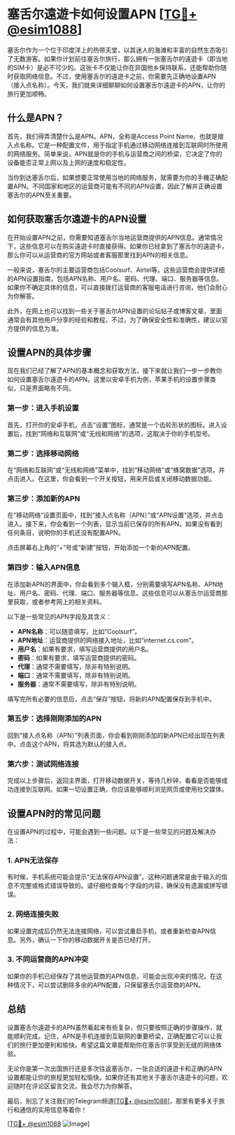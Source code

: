 # 塞舌尔遠遊卡如何设置APN [[TG💪+ @esim1088](https://t.me/s/esim1088)]

塞舌尔作为一个位于印度洋上的热带天堂，以其迷人的海滩和丰富的自然生态吸引了无数游客。如果你计划前往塞舌尔旅行，那么拥有一张塞舌尔的遠遊卡（即当地的SIM卡）是必不可少的。这张卡不仅能让你在异国他乡保持联系，还能帮助你随时获取网络信息。不过，使用塞舌尔的遠遊卡之前，你需要先正确地设置APN（接入点名称）。今天，我们就来详细聊聊如何设置塞舌尔遠遊卡的APN，让你的旅行更加顺畅。

## 什么是APN？

首先，我们得弄清楚什么是APN。APN，全称是Access Point Name，也就是接入点名称。它是一种配置文件，用于指定手机通过移动网络连接到互联网时所使用的网络服务。简单来说，APN就是你的手机与运营商之间的桥梁，它决定了你的设备能否正常上网以及上网的速度和稳定性。

当你到达塞舌尔后，如果想要正常使用当地的网络服务，就需要为你的手機正确配置APN。不同国家和地区的运营商可能有不同的APN设置，因此了解并正确设置塞舌尔的APN至关重要。

## 如何获取塞舌尔遠遊卡的APN设置

在开始设置APN之前，你需要知道塞舌尔当地运营商提供的APN信息。通常情况下，这些信息可以在购买遠遊卡时直接获得。如果你已经拿到了塞舌尔的遠遊卡，那么你可以从运营商的官方网站或者客服那里找到APN的相关信息。

一般来说，塞舌尔的主要运营商包括Coolsurf、Airtel等。这些运营商会提供详细的APN设置指南，包括APN名称、用户名、密码、代理、端口、服务器等信息。如果你不确定具体的信息，可以直接拨打运营商的客服电话进行咨询，他们会耐心为你解答。

此外，在网上也可以找到一些关于塞舌尔APN设置的论坛帖子或博客文章，里面通常会有其他用户分享的经验和教程。不过，为了确保安全性和准确性，建议以官方提供的信息为准。

## 设置APN的具体步骤

现在我们已经了解了APN的基本概念和获取方法，接下来就让我们一步一步教你如何设置塞舌尔遠遊卡的APN。这里以安卓手机为例，苹果手机的设置步骤类似，只是界面略有不同。

### 第一步：进入手机设置

首先，打开你的安卓手机，点击“设置”图标，通常是一个齿轮形状的图标。进入设置后，找到“网络和互联网”或“无线和网络”的选项，这取决于你的手机型号。

### 第二步：选择移动网络

在“网络和互联网”或“无线和网络”菜单中，找到“移动网络”或“蜂窝数据”选项，并点击进入。在这里，你会看到一个开关按钮，用来开启或关闭移动数据功能。

### 第三步：添加新的APN

在“移动网络”设置页面中，找到“接入点名称（APN）”或“APN设置”选项，并点击进入。接下来，你会看到一个列表，显示当前已保存的所有APN。如果没有看到任何条目，说明你的手机还没有配置APN。

点击屏幕右上角的“+”号或“新建”按钮，开始添加一个新的APN配置。

### 第四步：输入APN信息

在添加新APN的界面中，你会看到多个输入框，分别需要填写APN名称、APN地址、用户名、密码、代理、端口、服务器等信息。这些信息可以从塞舌尔运营商那里获取，或者参考网上的相关资料。

以下是一些常见的APN字段及其含义：

- **APN名称**：可以随意填写，比如“Coolsurf”。
- **APN地址**：运营商提供的网络接入地址，比如“internet.cs.com”。
- **用户名**：如果有要求，填写运营商提供的用户名。
- **密码**：如果有要求，填写运营商提供的密码。
- **代理**：通常不需要填写，除非有特别说明。
- **端口**：通常不需要填写，除非有特别说明。
- **服务器**：通常不需要填写，除非有特别说明。

填写完所有必要的信息后，点击“保存”按钮，将新的APN配置保存到手机中。

### 第五步：选择刚刚添加的APN

回到“接入点名称（APN）”列表页面，你会看到刚刚添加的新APN已经出现在列表中。点击这个APN，将其选为默认的接入点。

### 第六步：测试网络连接

完成以上步骤后，返回主界面，打开移动数据开关，等待几秒钟，看看是否能够成功连接到互联网。如果一切设置正确，你应该能够顺利浏览网页或使用社交媒体。

## 设置APN时的常见问题

在设置APN的过程中，可能会遇到一些问题。以下是一些常见的问题及解决办法：

### 1. APN无法保存

有时候，手机系统可能会提示“无法保存APN设置”。这种问题通常是由于输入的信息不完整或格式错误导致的。请仔细检查每个字段的内容，确保没有遗漏或拼写错误。

### 2. 网络连接失败

如果设置完成后仍然无法连接网络，可以尝试重启手机，或者重新检查APN信息。另外，确认一下你的移动数据开关是否已经打开。

### 3. 不同运营商的APN冲突

如果你的手机已经保存了其他运营商的APN信息，可能会出现冲突的情况。在这种情况下，可以尝试删除多余的APN配置，只保留塞舌尔运营商的APN。

## 总结

设置塞舌尔遠遊卡的APN虽然看起来有些复杂，但只要按照正确的步骤操作，就能顺利完成。记住，APN是手机连接到互联网的重要桥梁，正确配置它可以让我们的旅行更加便利和愉快。希望这篇文章能帮助你在塞舌尔享受到无缝的网络体验。

无论你是第一次出国旅行还是多次往返塞舌尔，一张合适的遠遊卡和正确的APN设置都能让你的旅程更加轻松愉快。如果你还有其他关于塞舌尔遠遊卡的问题，欢迎随时在评论区留言交流，我会尽力为你解答。

最后，别忘了关注我们的Telegram频道[[TG💪+ @esim1088](https://t.me/s/esim1088)]，那里有更多关于旅行和通信的实用信息等着你！

[[TG💪+ @esim1088](https://t.me/s/esim1088) ![Image](https://i.postimg.cc/4NQfJmqS/Snipaste-2025-05-13-00-14-12.png)]